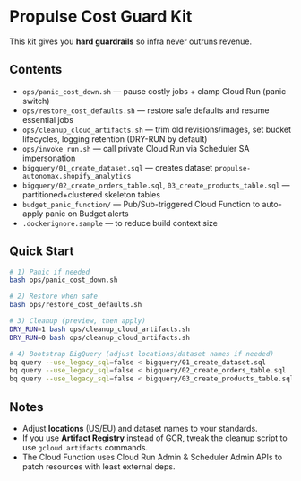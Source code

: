 # Propulse Cost Guard Kit

This kit gives you **hard guardrails** so infra never outruns revenue.

## Contents
- `ops/panic_cost_down.sh` — pause costly jobs + clamp Cloud Run (panic switch)
- `ops/restore_cost_defaults.sh` — restore safe defaults and resume essential jobs
- `ops/cleanup_cloud_artifacts.sh` — trim old revisions/images, set bucket lifecycles, logging retention (DRY-RUN by default)
- `ops/invoke_run.sh` — call private Cloud Run via Scheduler SA impersonation
- `bigquery/01_create_dataset.sql` — creates dataset `propulse-autonomax.shopify_analytics`
- `bigquery/02_create_orders_table.sql`, `03_create_products_table.sql` — partitioned+clustered skeleton tables
- `budget_panic_function/` — Pub/Sub-triggered Cloud Function to auto-apply panic on Budget alerts
- `.dockerignore.sample` — to reduce build context size

## Quick Start
```bash
# 1) Panic if needed
bash ops/panic_cost_down.sh

# 2) Restore when safe
bash ops/restore_cost_defaults.sh

# 3) Cleanup (preview, then apply)
DRY_RUN=1 bash ops/cleanup_cloud_artifacts.sh
DRY_RUN=0 bash ops/cleanup_cloud_artifacts.sh

# 4) Bootstrap BigQuery (adjust locations/dataset names if needed)
bq query --use_legacy_sql=false < bigquery/01_create_dataset.sql
bq query --use_legacy_sql=false < bigquery/02_create_orders_table.sql
bq query --use_legacy_sql=false < bigquery/03_create_products_table.sql
```

## Notes
- Adjust **locations** (US/EU) and dataset names to your standards.
- If you use **Artifact Registry** instead of GCR, tweak the cleanup script to use `gcloud artifacts` commands.
- The Cloud Function uses Cloud Run Admin & Scheduler Admin APIs to patch resources with least external deps.
